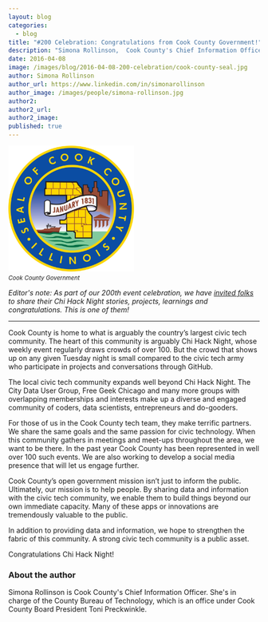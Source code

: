 ```yaml
---
layout: blog
categories: 
  - blog
title: "#200 Celebration: Congratulations from Cook County Government!"
description: "Simona Rollinson,  Cook County's Chief Information Officer, offers her congratulations to Chi Hack Night and the broader civic tech ecosystem in Cook County. In addition to providing data and information, she hopes to strengthen the fabric of this community. A strong civic tech community is a public asset."
date: 2016-04-08
image: /images/blog/2016-04-08-200-celebration/cook-county-seal.jpg
author: Simona Rollinson
author_url: https://www.linkedin.com/in/simonarollinson
author_image: /images/people/simona-rollinson.jpg
author2: 
author2_url: 
author2_image: 
published: true
---
```


<p class="text-center"><img src="/images/blog/2016-04-08-200-celebration/cook-county-seal.jpg" alt="Cook County Government" class="img-thumbnail" style='width: 50%;'/><br />

<small>
    <em>Cook County Government</em>
</small>
</p>

*Editor's note: As part of our 200th event celebration, we have [invited folks](/blog/2016/03/25/chi-hack-night-200-call-for-speakers-and-writers.html) to share their Chi Hack Night stories, projects, learnings and congratulations. This is one of them!*

---

Cook County is home to what is arguably the country’s largest civic tech community. The heart of this community is arguably Chi Hack Night, whose weekly event regularly draws crowds of over 100. But the crowd that shows up on any given Tuesday night is small compared to the civic tech army who participate in projects and conversations through GitHub.

The local civic tech community expands well beyond Chi Hack Night. The City Data User Group, Free Geek Chicago and many more groups with overlapping memberships and interests make up a diverse and engaged community of coders, data scientists, entrepreneurs and do-gooders.

For those of us in the Cook County tech team, they make terrific partners. We share the same goals and the same passion for civic technology. When this community gathers in meetings and meet-ups throughout the area, we want to be there. In the past year Cook County has been represented in well over 100 such events. We are also working to develop a social media presence that will let us engage further.

Cook County’s open government mission isn’t just to inform the public. Ultimately, our mission is to help people. By sharing data and information with the civic tech community, we enable them to build things beyond our own immediate capacity. Many of these apps or innovations are tremendously valuable to the public.

In addition to providing data and information, we hope to strengthen the fabric of this community. A strong civic tech community is a public asset.

Congratulations Chi Hack Night!

### About the author
Simona Rollinson is Cook County's Chief Information Officer. She's in charge of the County Bureau of Technology, which is an office under Cook County Board President Toni Preckwinkle.